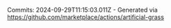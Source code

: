 Commits: 2024-09-29T11:15:03.011Z - Generated via https://github.com/marketplace/actions/artificial-grass
<br>
